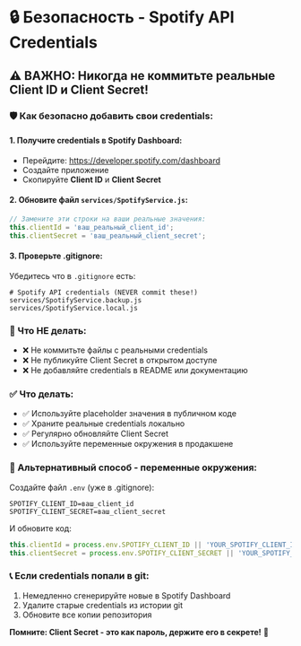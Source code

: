 # 🔒 Безопасность - Spotify API Credentials

## ⚠️ ВАЖНО: Никогда не коммитьте реальные Client ID и Client Secret!

### 🛡️ Как безопасно добавить свои credentials:

#### 1. Получите credentials в Spotify Dashboard:
- Перейдите: https://developer.spotify.com/dashboard
- Создайте приложение
- Скопируйте **Client ID** и **Client Secret**

#### 2. Обновите файл `services/SpotifyService.js`:
```javascript
// Замените эти строки на ваши реальные значения:
this.clientId = 'ваш_реальный_client_id';
this.clientSecret = 'ваш_реальный_client_secret';
```

#### 3. Проверьте .gitignore:
Убедитесь что в `.gitignore` есть:
```
# Spotify API credentials (NEVER commit these!)
services/SpotifyService.backup.js
services/SpotifyService.local.js
```

### 🚨 Что НЕ делать:
- ❌ Не коммитьте файлы с реальными credentials
- ❌ Не публикуйте Client Secret в открытом доступе
- ❌ Не добавляйте credentials в README или документацию

### ✅ Что делать:
- ✅ Используйте placeholder значения в публичном коде
- ✅ Храните реальные credentials локально
- ✅ Регулярно обновляйте Client Secret
- ✅ Используйте переменные окружения в продакшене

### 🔧 Альтернативный способ - переменные окружения:

Создайте файл `.env` (уже в .gitignore):
```env
SPOTIFY_CLIENT_ID=ваш_client_id
SPOTIFY_CLIENT_SECRET=ваш_client_secret
```

И обновите код:
```javascript
this.clientId = process.env.SPOTIFY_CLIENT_ID || 'YOUR_SPOTIFY_CLIENT_ID_HERE';
this.clientSecret = process.env.SPOTIFY_CLIENT_SECRET || 'YOUR_SPOTIFY_CLIENT_SECRET_HERE';
```

### 📞 Если credentials попали в git:
1. Немедленно сгенерируйте новые в Spotify Dashboard
2. Удалите старые credentials из истории git
3. Обновите все копии репозитория

**Помните: Client Secret - это как пароль, держите его в секрете!** 🔐
